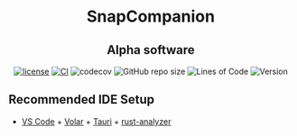<div align="center">

# SnapCompanion
## Alpha software
[![license](https://img.shields.io/github/license/112RG/SnapCompanion)](https://github.com/112RG/SnapCompanion/blob/master/LICENSE)
[![CI](https://github.com/112RG/SnapCompanion/actions/workflows/ci.yml/badge.svg)](https://github.com/112RG/SnapCompanion/actions/workflows/build.yml)
![codecov](https://codecov.io/gh/112RG/SnapCompanion/branch/main/graph/badge.svg?token=NWS6Q3W4FP)
![GitHub repo size](https://img.shields.io/github/repo-size/112RG/SnapCompanion)
![Lines of Code](https://aschey.tech/tokei/github/112RG/SnapCompanion)
![Version](https://img.shields.io/github/v/release/112RG/SnapCompanion)
</div>


## Recommended IDE Setup

- [VS Code](https://code.visualstudio.com/) + [Volar](https://marketplace.visualstudio.com/items?itemName=Vue.volar) + [Tauri](https://marketplace.visualstudio.com/items?itemName=tauri-apps.tauri-vscode) + [rust-analyzer](https://marketplace.visualstudio.com/items?itemName=rust-lang.rust-analyzer)
